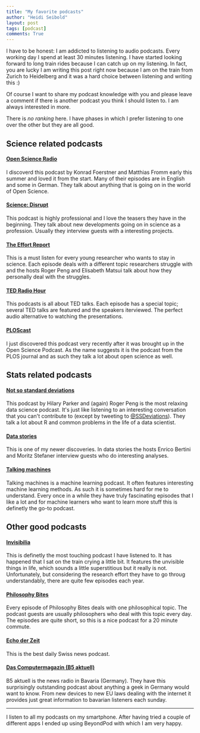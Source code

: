 ```yaml
---
title: "My favorite podcasts"
author: "Heidi Seibold"
layout: post
tags: [podcast]
comments: True
---
```


I have to be honest: I am addicted to listening to audio podcasts. Every working day I 
spend at least 30 minutes listening. I have started looking forward to long train rides
because I can catch up on my listening. In fact, you are lucky I am writing this post 
right now because I am on the train from Zurich to Heidelberg and it was a hard choice
between listening and writing this :)

Of course I want to share my podcast knowledge with you and please leave a
comment if there is another podcast you think I should listen to. I am always interested
in more.

There is *no ranking* here. I have phases in which I prefer listening to one over the other
but they are all good.


## Science related podcasts

#### [Open Science Radio](http://www.openscienceradio.de/)
I discoverd this podcast by Konrad Foerstner and Matthias Fromm early this 
summer and loved it from the start. Many of their episodes are in English and
some in German. They talk about anything that is going on in the world of 
Open Science. 

#### [Science: Disrupt](http://sciencedisrupt.com/)
This podcast is highly professional and I love the teasers they have in the 
beginning. They talk about new developments going on in science as a profession. 
Usually they interview
guests with a interesting projects.

#### [The Effort Report](http://effortreport.libsyn.com/)
This is a must listen for every young researcher who wants to stay in science.
Each episode deals with a different topic researchers struggle with and  the
hosts Roger Peng and Elisabeth Matsui talk about how they personally deal with the 
struggles.

#### [TED Radio Hour](http://www.npr.org/programs/ted-radio-hour/)
This podcasts is all about TED talks. Each episode has a special topic;
several TED talks are featured and the speakers iterviewed. The perfect audio
alternative to watching the presentations.

#### [PLOScast](http://blogs.plos.org/plospodcasts/)
I just discovered this podcast very recently after it was brought up in the 
Open Science Podcast. As the name suggests it is the podcast from the PLOS journal
and as such they talk a lot about open science as well.




## Stats related podcasts

#### [Not so standard deviations](https://soundcloud.com/nssd-podcast) 
This podcast by Hilary Parker and (again) Roger Peng is the most relaxing data science
podcast. It's just like listening to an interesting conversation that you can't
contribute to (except by tweeting to [@SSDeviations](https://twitter.com/NSSDeviations)). They talk a lot about R and
common problems in the life of a data scientist. 

#### [Data stories](http://datastori.es/)
This is one of my newer discoveries. In data stories the hosts Enrico Bertini and Moritz Stefaner 
interview guests who do interesting analyses.

#### [Talking machines](http://www.thetalkingmachines.com/)
Talking machines is a machine learning podcast. It often features interesting
machine learning methods. As such it is sometimes hard for me 
to understand. Every once in a while they have truly fascinating episodes that I 
like a lot and for machine learners who want to learn more stuff this is definetly
the go-to podcast.



## Other good podcasts

#### [Invisibilia](http://www.npr.org/podcasts/510307/invisibilia)
This is definetly the most touching podcast I have listened to. It has happened
that I sat on the train crying a little bit. It features the unvisible things
in life, which sounds a little superstitious but it really is not. Unfortunately, but
considering the research effort they have to go throug understandably, there are
quite few episodes each year.

#### [Philosophy Bites](http://www.philosophybites.com/)
Every episode of Philosophy Bites deals with one philosophical topic. The 
podcast guests are usually philosophers who deal with this topic every day.
The episodes are quite short, so this is a nice podcast for a 20 minute commute.

#### [Echo der Zeit](http://www.srf.ch/sendungen/echo-der-zeit)
This is the best daily Swiss news podcast.

#### [Das Computermagazin (B5 aktuell)](http://www.br.de/radio/b5-aktuell/sendungen/computermagazin/computermagazin108.html)
B5 aktuell is the news radio in Bavaria (Germany). They have this surprisingly
outstanding podcast about anything a geek in Germany would want to know. From 
new devices to new EU laws dealing with the internet it provides just great
information to bavarian listeners each sunday.



---

I listen to all my podcasts on my smartphone. After having tried a couple of 
different apps I ended up using BeyondPod with which I am very happy.
